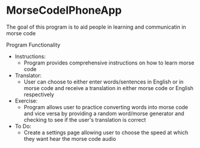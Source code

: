 # MorseCodeIPhoneApp

The goal of this program is to aid people in learning and communicatin in morse code

Program Functionality
- Instructions:
    - Program provides comprehensive instructions on how to learn morse code
- Translator:
    - User can choose to either enter words/sentences in English or in morse code and receive a translation in either morse code or English respectively
- Exercise:
    - Program allows user to practice converting words into morse code and vice versa by providing a random word/morse generator and checking to see if the user's translation is correct 
- To Do:
    - Create a settings page allowing user to choose the speed at which they want hear the morse code audio